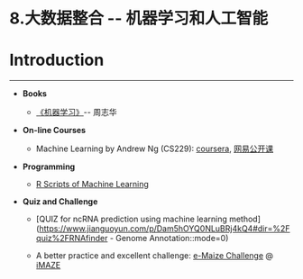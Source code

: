 # 8.大数据整合 -- 机器学习和人工智能

# Introduction

---

* **Books**

  * [《机器学习》](https://www.gitbook.com/book/lulab/bioinfo/edit#)-- 周志华

* **On-line Courses**

  * Machine Learning by Andrew Ng \(CS229\):  [coursera](https://www.coursera.org/learn/machine-learning), [网易公开课](http://open.163.com/special/opencourse/machinelearning.html)

* **Programming**

  * [R Scripts of Machine Learning](https://github.com/lulab/PI/tree/master/Rscript/machine_learning)

* **Quiz and Challenge**

  * [QUIZ for ncRNA prediction using machine learning method](https://www.jianguoyun.com/p/Dam5hOYQ0NLuBRj4kQ4#dir=%2Fquiz%2FRNAfinder - Genome Annotation::mode=0)

  * A better practice and excellent challenge: [e-Maize Challenge](http://emaize.imaze.org)  @ [iMAZE](http://www.imaze.org)



